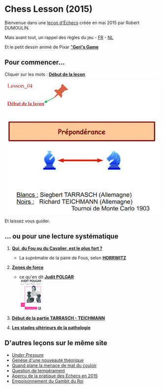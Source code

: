 <link rel="stylesheet" href="foghorn2.css">
<link rel="stylesheet" href="Ulysses.css">
<link rel="stylesheet" href="S2.css">

# Chess Lesson (2015)

Bienvenue dans une [leçon d'&Eacute;checs](https://sites.google.com/site/rdchessfra/lesson_04) créée en mai 2015 par Robert DUMOULIN.

Mais avant tout, un rappel des règles du jeu - [FR](https://fr.wikipedia.org/wiki/R%C3%A8gles_du_jeu_d%27%C3%A9checs) - [NL](https://nl.wikipedia.org/wiki/Schaken#Spelregels)

Et le petit dessin animé de Pixar ["**Geri's Game**](https://www.youtube.com/watch?v=9IYRC7g2ICg)

## Pour commencer...

Cliquer sur les mots : [**Début de la leçon**](https://sites.google.com/site/rdchessfra/lesson_04/lesson_04_01)

![](Debut_Lecon.png)

Et laissez vous guider.

## ... ou pour une lecture systématique

1. [**Qui, du Fou ou du Cavalier, est le plus fort ?**](https://sites.google.com/site/rdchessfra/lesson_04/lesson_04_01)

    * La suprématie de la paire de Fous, selon [**HORRWITZ**](https://sites.google.com/site/rdchessfra/lesson_04/lesson_04_01/horrwitz)

2. [**Zones de force**](https://sites.google.com/site/rdchessfra/lesson_04/lesson_04_02)

    * ce qu'en dit [**Judit POLGAR**](https://sites.google.com/site/rdchessfra/lesson_04/lesson_04_02/page104)<br>![](JPolgar.png)

3. [**Début de la partie TARRASCH - TEICHMANN**](https://sites.google.com/site/rdchessfra/lesson_04/lesson_04_03)

4. [**Les stades ultérieurs de la pathologie**](https://sites.google.com/site/rdchessfra/lesson_04/lesson_04_04)

## D'autres leçons sur le même site

* [*Under Pressure*](https://sites.google.com/site/rdchessfra/lesson_01)
* [Genèse d'une nouveauté théorique](https://sites.google.com/site/rdchessfra/lesson_02)
* [Quand plane la menace de mat du couloir](https://sites.google.com/site/rdchessfra/lesson_03)
* [Question de tempérament](https://sites.google.com/site/rdchessfra/lesson_05)
* [Aperçu de la pratique des Échecs en 2015](https://sites.google.com/site/rdchessfra/home/analyses/Lesson_06)
* [Empoisonnement du Gambit du Roi](https://sites.google.com/site/rdchessfra/lesson_07/lesson_07_1)

